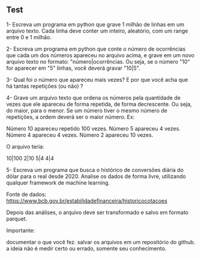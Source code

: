 ## Test

1- Escreva um programa em python que grave 1 milhão de linhas em um arquivo texto. Cada linha deve conter um inteiro, aleatório, com um range entre 0 e 1 milhão.

2- Escreva um programa em python que conte o número de ocorrências que cada um dos números apareceu no arquivo acima, e grave em um novo arquivo texto no formato: "número|ocorrências. Ou seja, se o número "10" for aparecer em "5" linhas, você deverá gravar "10|5".

3- Qual foi o número que apareceu mais vezes? E por que você acha que há tantas repetições (ou não) ?

4- Grave um arquivo texto que ordena os números pela quantidade de vezes que ele apareceu de forma repetida, de forma decrescente. Ou seja, do maior, para o menor. Se um número tiver o mesmo número de repetições, a ordem deverá ser o maior número. Ex:

Número 10 apareceu repetido 100 vezes. Número 5 apareceu 4 vezes. Número 4 apareceu 4 vezes. Número 2 apareceu 10 vezes.

O arquivo teria:

10|100 2|10 5|4 4|4

5- Escreva um programa que busca o histórico de conversões diária do dólar para o real desde 2020. Analise os dados de forma livre, utilizando qualquer framework de machine learning.

Fonte de dados: https://www.bcb.gov.br/estabilidadefinanceira/historicocotacoes

Depois das análises, o arquivo deve ser transformado e salvo em formato parquet.

Importante:

documentar o que você fez. 
salvar os arquivos em um repositório do github. 
a ideia não é medir certo ou errado, somente seu conhecimento.
